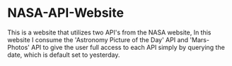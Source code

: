 # NASA-API-Website
This is a website that utilizes two API's from the NASA website, In this website I consume the 'Astronomy Picture of the Day' API  and  'Mars-Photos' API to give the user full access to each API simply by querying the date, which is default set to yesterday.
